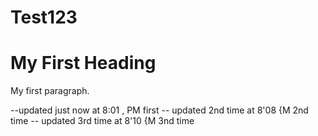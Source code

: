 # Test123

<!DOCTYPE html>
<html>
<body>

<h1>My First Heading</h1>
<p>My first paragraph.</p>
--updated just now at 8:01 , PM first
-- updated 2nd time at 8'08 {M 2nd time
-- updated 3rd time at 8'10 {M 3nd time

</body>
</html>
